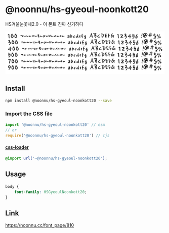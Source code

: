 # @noonnu/hs-gyeoul-noonkott20

HS겨울눈꽃체2.0 - 이 폰트 진짜 신기하다

![example](./example.png)

## Install

```bash
npm install @noonnu/hs-gyeoul-noonkott20 --save
```

### Import the CSS file

```js
import '@noonnu/hs-gyeoul-noonkott20' // esm
// or
require('@noonnu/hs-gyeoul-noonkott20') // cjs
```

#### [css-loader](https://github.com/webpack-contrib/css-loader)

```css
@import url('~@noonnu/hs-gyeoul-noonkott20');
```

## Usage

```css
body {
    font-family: HSGyeoulNoonkott20;
}
```

## Link

https://noonnu.cc/font_page/810
